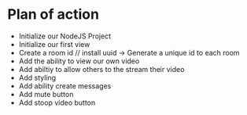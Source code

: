# Plan of action

- Initialize our NodeJS Project
- Initialize our first view
- Create a room id // install uuid -> Generate a unique id to each room
- Add the ability to view our own video
- Add abiltiy to allow others to the stream their video
- Add styling
- Add ability create messages
- Add mute button
- Add stoop video button
